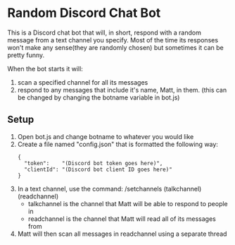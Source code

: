 # Random Discord Chat Bot
This is a Discord chat bot that will, in short, respond with a random message from a text channel you specify.
Most of the time its responses won't make any sense(they are randomly chosen) but sometimes it can be pretty funny.

When the bot starts it will:
1. scan a specified channel for all its messages
2. respond to any messages that include it's name, Matt, in them. (this can be changed by changing the botname variable in bot.js)

## Setup
1. Open bot.js and change botname to whatever you would like
2. Create a file named "config.json" that is formatted the following way:
      ```
      {
        "token":	"(Discord bot token goes here)",
        "clientId":	"(Discord bot client ID goes here)"
      }
      ```
3. In a text channel, use the command: /setchannels (talkchannel) (readchannel)
      - talkchannel is the channel that Matt will be able to respond to people in
      - readchannel is the channel that Matt will read all of its messages from
4. Matt will then scan all messages in readchannel using a separate thread
